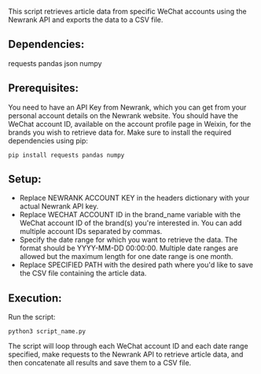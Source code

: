 This script retrieves article data from specific WeChat accounts using the Newrank API and exports the data to a CSV file.

## Dependencies:
requests
pandas
json
numpy

## Prerequisites:
You need to have an API Key from Newrank, which you can get from your personal account details on the Newrank website.
You should have the WeChat account ID, available on the account profile page in Weixin, for the brands you wish to retrieve data for.
Make sure to install the required dependencies using pip:

~~~
pip install requests pandas numpy
~~~

## Setup:
- Replace NEWRANK ACCOUNT KEY in the headers dictionary with your actual Newrank API key.
- Replace WECHAT ACCOUNT ID in the brand_name variable with the WeChat account ID of the brand(s) you're interested in. You can add multiple account IDs separated by commas.
- Specify the date range for which you want to retrieve the data. The format should be YYYY-MM-DD 00:00:00. Multiple date ranges are allowed but the maximum length for one date range is one month.
- Replace SPECIFIED PATH with the desired path where you'd like to save the CSV file containing the article data.

## Execution:
Run the script:

~~~
python3 script_name.py
~~~

The script will loop through each WeChat account ID and each date range specified, make requests to the Newrank API to retrieve article data, and then concatenate all results and save them to a CSV file.

